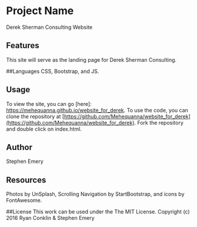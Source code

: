 # Project Name
Derek Sherman Consulting Website

## Features
This site will serve as the landing page for Derek Sherman Consulting.

##Languages
CSS, Bootstrap, and JS.

## Usage
To view the site, you can go [here]: https://mehequanna.github.io/website_for_derek.
To use the code, you can clone the repository at [https://github.com/Mehequanna/website_for_derek](https://github.com/Mehequanna/website_for_derek).
Fork the repository and double click on index.html.

## Author
Stephen Emery

## Resources
Photos by UnSplash, Scrolling Navigation by StartBootstrap, and icons by FontAwesome.

##License
This work can be used under the The MIT License.
Copyright (c) 2016 Ryan Conklin & Stephen Emery
